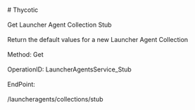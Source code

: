 <br>#     Thycotic</br>
<br>Get Launcher Agent Collection Stub</br>
<br>Return the default values for a new Launcher Agent Collection</br>
<br>Method: Get</br>
<br>OperationID: LauncherAgentsService_Stub</br>
<br>EndPoint:</br>
<br>/launcheragents/collections/stub</br>
